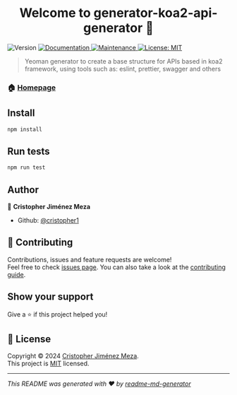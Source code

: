 <h1 align="center">Welcome to generator-koa2-api-generator 👋</h1>
<p>
  <img alt="Version" src="https://img.shields.io/badge/version-0.1.0-blue.svg?cacheSeconds=2592000" />
  <a href="https://github.com/cristopher1/generator-koa2-api-generator#readme" target="_blank">
    <img alt="Documentation" src="https://img.shields.io/badge/documentation-yes-brightgreen.svg" />
  </a>
  <a href="https://github.com/cristopher1/generator-koa2-api-generator/graphs/commit-activity" target="_blank">
    <img alt="Maintenance" src="https://img.shields.io/badge/Maintained%3F-yes-green.svg" />
  </a>
  <a href="https://github.com/cristopher1/generator-koa2-api-generator/blob/master/LICENSE" target="_blank">
    <img alt="License: MIT" src="https://img.shields.io/github/license/cristopher1/generator-koa2-api-generator" />
  </a>
</p>

> Yeoman generator to create a base structure for APIs based in koa2 framework, using tools such as: eslint, prettier, swagger and others

### 🏠 [Homepage](https://github.com/cristopher1/generator-koa2-api-generator)

## Install

```sh
npm install
```

## Run tests

```sh
npm run test
```

## Author

👤 **Cristopher Jiménez Meza**

- Github: [@cristopher1](https://github.com/cristopher1)

## 🤝 Contributing

Contributions, issues and feature requests are welcome!<br />Feel free to check [issues page](https://github.com/cristopher1/generator-koa2-api-generator/issues). You can also take a look at the [contributing guide](https://github.com/cristopher1/generator-koa2-api-generator/blob/master/CONTRIBUTING.md).

## Show your support

Give a ⭐️ if this project helped you!

## 📝 License

Copyright © 2024 [Cristopher Jiménez Meza](https://github.com/cristopher1).<br />
This project is [MIT](https://github.com/cristopher1/generator-koa2-api-generator/blob/master/LICENSE) licensed.

---

_This README was generated with ❤️ by [readme-md-generator](https://github.com/kefranabg/readme-md-generator)_

